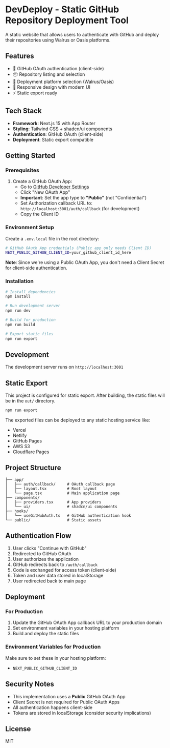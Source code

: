 # DevDeploy - Static GitHub Repository Deployment Tool

A static website that allows users to authenticate with GitHub and deploy their repositories using Walrus or Oasis platforms.

## Features

- 🔐 GitHub OAuth authentication (client-side)
- 📦 Repository listing and selection
- 🚀 Deployment platform selection (Walrus/Oasis)
- 📱 Responsive design with modern UI
- ⚡ Static export ready

## Tech Stack

- **Framework**: Next.js 15 with App Router
- **Styling**: Tailwind CSS + shadcn/ui components
- **Authentication**: GitHub OAuth (client-side)
- **Deployment**: Static export compatible

## Getting Started

### Prerequisites

1. Create a GitHub OAuth App:
   - Go to [GitHub Developer Settings](https://github.com/settings/developers)
   - Click "New OAuth App"
   - **Important**: Set the app type to **"Public"** (not "Confidential")
   - Set Authorization callback URL to: `http://localhost:3001/auth/callback` (for development)
   - Copy the Client ID

### Environment Setup

Create a `.env.local` file in the root directory:

```bash
# GitHub OAuth App credentials (Public app only needs Client ID)
NEXT_PUBLIC_GITHUB_CLIENT_ID=your_github_client_id_here
```

**Note**: Since we're using a Public OAuth App, you don't need a Client Secret for client-side authentication.

### Installation

```bash
# Install dependencies
npm install

# Run development server
npm run dev

# Build for production
npm run build

# Export static files
npm run export
```

## Development

The development server runs on `http://localhost:3001`

## Static Export

This project is configured for static export. After building, the static files will be in the `out/` directory.

```bash
npm run export
```

The exported files can be deployed to any static hosting service like:
- Vercel
- Netlify
- GitHub Pages
- AWS S3
- Cloudflare Pages

## Project Structure

```
├── app/
│   ├── auth/callback/     # OAuth callback page
│   ├── layout.tsx         # Root layout
│   └── page.tsx           # Main application page
├── components/
│   ├── providers.tsx      # App providers
│   └── ui/                # shadcn/ui components
├── hooks/
│   └── useGitHubAuth.ts   # GitHub authentication hook
└── public/                # Static assets
```

## Authentication Flow

1. User clicks "Continue with GitHub"
2. Redirected to GitHub OAuth
3. User authorizes the application
4. GitHub redirects back to `/auth/callback`
5. Code is exchanged for access token (client-side)
6. Token and user data stored in localStorage
7. User redirected back to main page

## Deployment

### For Production

1. Update the GitHub OAuth App callback URL to your production domain
2. Set environment variables in your hosting platform
3. Build and deploy the static files

### Environment Variables for Production

Make sure to set these in your hosting platform:
- `NEXT_PUBLIC_GITHUB_CLIENT_ID`

## Security Notes

- This implementation uses a **Public** GitHub OAuth App
- Client Secret is not required for Public OAuth Apps
- All authentication happens client-side
- Tokens are stored in localStorage (consider security implications)

## License

MIT
